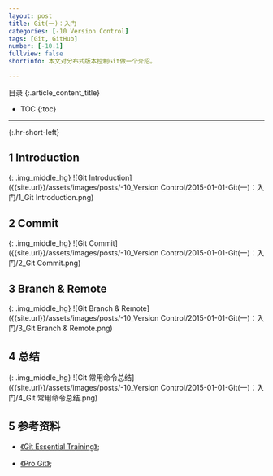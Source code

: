 ```yaml
---
layout: post
title: Git(一)：入门
categories: [-10 Version Control]
tags: [Git, GitHub]
number: [-10.1]
fullview: false
shortinfo: 本文对分布式版本控制Git做一个介绍。

---
```

目录
{:.article_content_title}


* TOC
{:toc}

---
{:.hr-short-left}

## 1 Introduction ##

{: .img_middle_hg}
![Git Introduction]({{site.url}}/assets/images/posts/-10_Version Control/2015-01-01-Git(一)：入门/1_Git Introduction.png)



## 2 Commit ##

{: .img_middle_hg}
![Git Commit]({{site.url}}/assets/images/posts/-10_Version Control/2015-01-01-Git(一)：入门/2_Git Commit.png)

## 3 Branch & Remote ##

{: .img_middle_hg}
![Git Branch & Remote]({{site.url}}/assets/images/posts/-10_Version Control/2015-01-01-Git(一)：入门/3_Git Branch & Remote.png)

## 4 总结 ##

{: .img_middle_hg}
![Git 常用命令总结]({{site.url}}/assets/images/posts/-10_Version Control/2015-01-01-Git(一)：入门/4_Git 常用命令总结.png)

## 5 参考资料 ##

- [《Git Essential Training》](https://www.youtube.com/watch?v=_vEPmy31XDE&list=PLEIPSRdn5KEoLbRZJuS4bLlldQ4wiA5Nf);

- [《Pro Git》](https://git-scm.com/book/en/v2);





